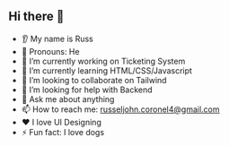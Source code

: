 ## Hi there 👋

* 👂 My name is Russ
* 👩 Pronouns: He
* 🔭 I’m currently working on Ticketing System
* 🌱 I’m currently learning HTML/CSS/Javascript
* 🤝 I’m looking to collaborate on Tailwind
* 🤔 I’m looking for help with Backend 
* 💬 Ask me about anything
* 📫 How to reach me: russeljohn.coronel4@gmail.com
* ❤️ I love UI Designing
* ⚡ Fun fact: I love dogs

